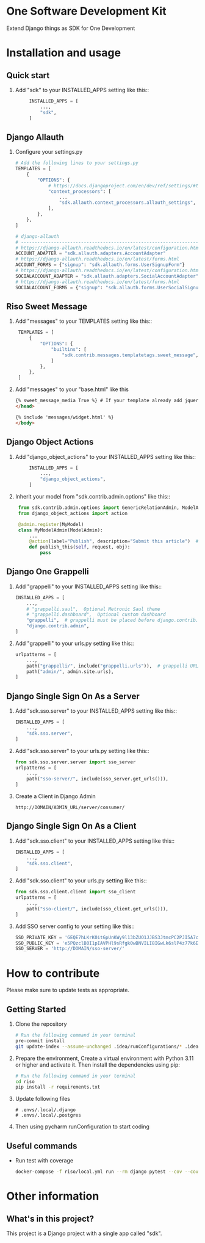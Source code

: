One Software Development Kit
=====

Extend Django things as SDK for One Development


Installation and usage
======================

Quick start
-----------

1. Add "sdk" to your INSTALLED_APPS setting like this::

   ``` python
        INSTALLED_APPS = [
            ...,
            "sdk",
        ]
    ```

Django Allauth
--------------

1. Configure your settings.py

    ``` python
    # Add the following lines to your settings.py
    TEMPLATES = [
        {
            "OPTIONS": {
                # https://docs.djangoproject.com/en/dev/ref/settings/#template-context-processors
                "context_processors": [
                    ...
                    "sdk.allauth.context_processors.allauth_settings",
                ],
            },
        },
    ]

    # django-allauth
    # ------------------------------------------------------------------------------
    # https://django-allauth.readthedocs.io/en/latest/configuration.html
    ACCOUNT_ADAPTER = "sdk.allauth.adapters.AccountAdapter"
    # https://django-allauth.readthedocs.io/en/latest/forms.html
    ACCOUNT_FORMS = {"signup": "sdk.allauth.forms.UserSignupForm"}
    # https://django-allauth.readthedocs.io/en/latest/configuration.html
    SOCIALACCOUNT_ADAPTER = "sdk.allauth.adapters.SocialAccountAdapter"
    # https://django-allauth.readthedocs.io/en/latest/forms.html
    SOCIALACCOUNT_FORMS = {"signup": "sdk.allauth.forms.UserSocialSignupForm"}

    ```

Riso Sweet Message
------------------

1. Add "messages" to your TEMPLATES setting like this::

   ``` python
    TEMPLATES = [
        {
            "OPTIONS": {
                "builtins": [
                    "sdk.contrib.messages.templatetags.sweet_message",
                ]
            },
        },
    ]
    ```

2. Add "messages" to your "base.html" like this

    ``` html
    {% sweet_message_media True %} # If your template already add jquery and bootstrap, you can set this to False
    </head>

    {% include 'messages/widget.html' %}
    </body>
    ```

Django Object Actions
---------------------

1. Add "django_object_actions" to your INSTALLED_APPS setting like this::

   ``` python
        INSTALLED_APPS = [
            ...,
            "django_object_actions",
        ]
    ```

2. Inherit your model from "sdk.contrib.admin.options" like this::

   ``` python
    from sdk.contrib.admin.options import GenericRelationAdmin, ModelAdmin, MasterModelAdmin
    from django_object_actions import action

    @admin.register(MyModel)
    class MyModelAdmin(ModelAdmin):
        ...
        @action(label="Publish", description="Submit this article")  # optional
        def publish_this(self, request, obj):
            pass
    ```


Django One Grappelli
--------------------

1. Add "grappelli" to your INSTALLED_APPS setting like this::

    ``` python
    INSTALLED_APPS = [
        ...,
        # "grappelli.saul",  Optional Metronic Saul theme
        # "grappelli.dashboard",  Optional custom dashboard
        "grappelli",  # grappelli must be placed before django.contrib.admin.
        "django.contrib.admin",
    ]
    ```

2. Add "grappelli" to your urls.py setting like this::

    ``` python
    urlpatterns = [
        ...,
        path("grappelli/", include("grappelli.urls")),  # grappelli URLS
        path("admin/", admin.site.urls),
    ]
    ```


Django Single Sign On As a Server
---------------------------------

1. Add "sdk.sso.server" to your INSTALLED_APPS setting like this::

    ``` python
    INSTALLED_APPS = [
        ...,
        "sdk.sso.server",
    ]
    ```

2. Add "sdk.sso.server" to your urls.py setting like this::

    ``` python
    from sdk.sso.server.server import sso_server
    urlpatterns = [
        ...,
        path("sso-server/", include(sso_server.get_urls())),
    ]
    ```

3. Create a Client in Django Admin

    ```djangourlpath
    http://DOMAIN/ADMIN_URL/server/consumer/
    ```


Django Single Sign On As a Client
---------------------------------

1. Add "sdk.sso.client" to your INSTALLED_APPS setting like this::

    ``` python
    INSTALLED_APPS = [
        ...,
        "sdk.sso.client",
    ]
    ```
   
2. Add "sdk.sso.client" to your urls.py setting like this::

    ``` python
    from sdk.sso.client.client import sso_client
    urlpatterns = [
        ...,
        path("sso-client/", include(sso_client.get_urls())),
    ]
    ```
   
3. Add SSO server config to your setting like this::

    ``` python
    SSO_PRIVATE_KEY = 'GEQE7hLKrK0itGpUnKWy9l13bZUO1JJBS3JtmcPC2PJI5A7c4rZA6N6IVzdEHQg1'
    SSO_PUBLIC_KEY = 'e5PQzclB0I1pIAVPHl9sRfgk0wBNVILI8IGwLk6slP4z77k6ENdASalhK5K1mbp1'
    SSO_SERVER = 'http://DOMAIN/sso-server/'
    ```

How to contribute
=================

Please make sure to update tests as appropriate.

Getting Started
---------------

1. Clone the repository

    ``` bash
    # Run the following command in your terminal
    pre-commit install
    git update-index --assume-unchanged .idea/runConfigurations/* .idea/riso.iml
    ```

2. Prepare the environment, Create a virtual environment with Python 3.11 or higher and activate it. Then install the
   dependencies using pip:

    ``` bash
    # Run the following command in your terminal
    cd riso
    pip install -r requirements.txt
    ```

3. Update following files

    ```
    # .envs/.local/.django
    # .envs/.local/.postgres
    ```

4. Then using pycharm runConfiguration to start coding

Useful commands
---------------

- Run test with coverage

    ``` bash
    docker-compose -f riso/local.yml run --rm django pytest --cov --cov-report term-missing --cov-report html
    ```

Other information
=================

What's in this project?
-----------------------

This project is a Django project with a single app called "sdk".

